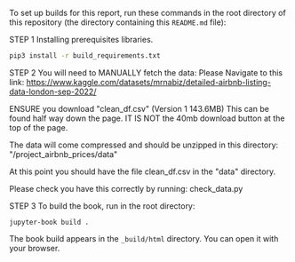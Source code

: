 To set up builds for this report, run these commands in the root directory of this repository (the directory containing this `README.md` file):


STEP 1
Installing prerequisites libraries.
```bash
pip3 install -r build_requirements.txt
```


STEP 2
You will need to MANUALLY fetch the data:
Please Navigate to this link: 
https://www.kaggle.com/datasets/mrnabiz/detailed-airbnb-listing-data-london-sep-2022/

ENSURE you download "clean_df.csv" (Version 1 143.6MB)
This can be found half way down the page. IT IS NOT the 40mb download button at the top of the page.

The data will come compressed and should be unzipped in this directory:
"/project_airbnb_prices/data"

At this point you should have the file clean_df.csv in the "data" directory.

Please check you have this correctly by running:
check_data.py


STEP 3
To build the book, run in the root directory:

```
jupyter-book build .
```

The book build appears in the `_build/html` directory.  You can open it with your browser.
